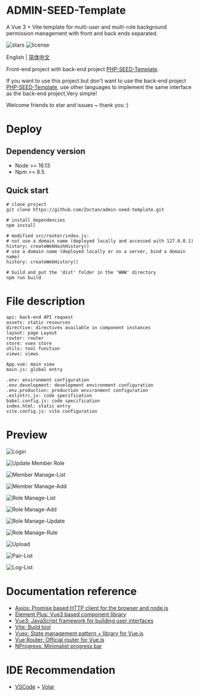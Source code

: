 # ADMIN-SEED-Template

A Vue 3 + Vite template for multi-user and multi-role background permission management with front and back ends separated.

![stars](https://img.shields.io/github/stars/Zoctan/admin-seed-template.svg?style=flat-square&label=Stars)
![license](https://img.shields.io/github/license/Zoctan/admin-seed-template.svg?style=flat-square)

English | [简体中文](./README-zh.md)

Front-end project with back-end project [PHP-SEED-Template](https://github.com/Zoctan/php-seed-template).

If you want to use this project but don't want to use the back-end project [PHP-SEED-Template](https://github.com/Zoctan/php-seed-template), use other languages to implement the same interface as the back-end project,Very simple!

Welcome friends to star and issues ~ thank you :)

# Deploy

## Dependency version

- Node >= 16.13
- Npm >= 8.5

## Quick start

```
# clone project
git clone https://github.com/Zoctan/admin-seed-template.git

# install dependencies
npm install

# modified src/router/index.js:
# not use a domain name (deployed locally and accessed with 127.0.0.1)
history: createWebHashHistory()
# use a domain name (deployed locally or on a server, bind a domain name)
history: createWebHistory()

# build and put the 'dist' folder in the 'WWW' directory
npm run build
```

# File description

```text
api: back-end API request
assets: static resources
directive: directives available in component instances
layout: page Layout
router: router
store: vuex store
utils: tool function
views: views

App.vue: main view
main.js: global entry

.env: environment configuration
.env.development: development environment configuration
.env.production: production environment configuration
.eslintrc.js: code specification
babel.config.js: code specification
index.html: static entry
vite.config.js: vite configuration
```

# Preview

![Login](https://github.com/Zoctan/admin-seed/blob/main/README/Login.jpg)

![Update Member Role](https://github.com/Zoctan/admin-seed/blob/main/README/MemberManageUpdateRole.png)

![Member Manage-List](https://github.com/Zoctan/admin-seed/blob/main/README/MemberManageList.png)

![Member Manage-Add](https://github.com/Zoctan/admin-seed/blob/main/README/MemberManageAdd.png)

![Role Manage-List](https://github.com/Zoctan/admin-seed/blob/main/README/RoleManageList.png)

![Role Manage-Add](https://github.com/Zoctan/admin-seed/blob/main/README/RoleManageAdd.png)

![Role Manage-Update](https://github.com/Zoctan/admin-seed/blob/main/README/RoleManageUpdate.png)

![Role Manage-Rule](https://github.com/Zoctan/admin-seed/blob/main/README/RoleManageRule.png)

![Upload](https://github.com/Zoctan/admin-seed/blob/main/README/ImageUpload.png)

![Pair-List](https://github.com/Zoctan/admin-seed/blob/main/README/PairList.png)

![Log-List](https://github.com/Zoctan/admin-seed/blob/main/README/LogList.png)

# Documentation reference

- [Axios: Promise based HTTP client for the browser and node.js](https://axios-http.com/docs/intro)
- [Element Plus: Vue3 based component library](https://element-plus.gitee.io/en-US/)
- [Vue3: JavaScript framework for building user interfaces](https://vuejs.org/guide/introduction.html)
- [Vite: Build tool](https://vitejs.dev/guide/)
- [Vuex: State management pattern + library for Vue.js](https://vuex.vuejs.org/index.html)
- [Vue Router: Official router for Vue.js](https://router.vuejs.org/guide/)
- [NProgress: Minimalist progress bar](https://github.com/rstacruz/nprogress)

# IDE Recommendation

- [VSCode](https://code.visualstudio.com) + [Volar](https://marketplace.visualstudio.com/items?itemName=johnsoncodehk.volar)
